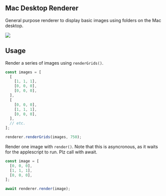 ## Mac Desktop Renderer

General purpose renderer to display basic images using folders on the Mac desktop.

![](https://media2.giphy.com/media/v1.Y2lkPTc5MGI3NjExM2ZnZjJlcXhpY3N1NjdrZWNhY3NpbDI4dnJzMTdia3Mza2F0c3Z1YiZlcD12MV9pbnRlcm5hbF9naWZfYnlfaWQmY3Q9Zw/TpN7dxLMpGvS8XZdzh/giphy.gif)

## Usage

Render a series of images using `renderGrids()`.

```javascript
const images = [
  [
    [1, 1, 1],
    [0, 0, 0],
    [0, 0, 0],
  ],
  [
    [0, 0, 0],
    [1, 1, 1],
    [0, 0, 0],
  ],
  // etc.
];

renderer.renderGrids(images, 750);
```

Render one image with `render()`. Note that this is asyncronous, as it waits for the applescript to run. Plz call with await.

```javascript
const image = [
  [0, 0, 0],
  [1, 1, 1],
  [0, 0, 0],
];

await renderer.render(image);
```
